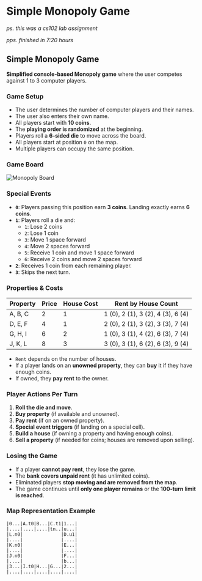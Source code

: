 # Simple Monopoly Game

_ps. this was a cs102 lab assignment_

_pps. finished in 7:20 hours_

## Simple Monopoly Game

**Simplified console-based Monopoly game** where the user competes against 1 to 3 computer players.

### Game Setup

- The user determines the number of computer players and their names.
- The user also enters their own name.
- All players start with **10 coins**.
- The **playing order is randomized** at the beginning.
- Players roll a **6-sided die** to move across the board.
- All players start at position `0` on the map.
- Multiple players can occupy the same position.

### Game Board

![Monopoly Board](https://github.com/user-attachments/assets/c13083e6-54b4-492a-89b6-79dadc363557)

### Special Events

- **`0`**: Players passing this position earn **3 coins**. Landing exactly earns **6 coins**.
- **`1`**: Players roll a die and:
  - `1`: Lose 2 coins
  - `2`: Lose 1 coin
  - `3`: Move 1 space forward
  - `4`: Move 2 spaces forward
  - `5`: Receive 1 coin and move 1 space forward
  - `6`: Receive 2 coins and move 2 spaces forward
- **`2`**: Receives 1 coin from each remaining player.
- **`3`**: Skips the next turn.

### Properties & Costs

| Property | Price | House Cost | Rent by House Count |
|----------|--------|------------|------------------------|
| A, B, C  | 2      | 1          | 1 (0), 2 (1), 3 (2), 4 (3), 6 (4) |
| D, E, F  | 4      | 1          | 2 (0), 2 (1), 3 (2), 3 (3), 7 (4) |
| G, H, I  | 6      | 2          | 1 (0), 3 (1), 4 (2), 6 (3), 7 (4) |
| J, K, L  | 8      | 3          | 3 (0), 3 (1), 6 (2), 6 (3), 9 (4) |

- `Rent` depends on the number of houses.
- If a player lands on an **unowned property**, they can **buy** it if they have enough coins.
- If owned, they **pay rent** to the owner.

### Player Actions Per Turn

1. **Roll the die and move**.
2. **Buy property** (if available and unowned).
3. **Pay rent** (if on an owned property).
4. **Special event triggers** (if landing on a special cell).
5. **Build a house** (if owning a property and having enough coins).
6. **Sell a property** (if needed for coins; houses are removed upon selling).

### Losing the Game

- If a player **cannot pay rent**, they lose the game.
- The **bank covers unpaid rent** (it has unlimited coins).
- Eliminated players **stop moving and are removed from the map**.
- The game continues until **only one player remains** or the **100-turn limit is reached**.

### Map Representation Example

```plaintext
|0...|A.t0|B...|C.t1|1...|
|....|....|....|tn..|u...|
|L.n0|              |D.u1|
|....|              |....|
|K.n0|              |E...|
|....|              |....|
|J.n0|              |F...|
|....|              |b...|
|3...|I.t0|H...|G...|2...|
|....|....|....|....|....|
```

